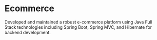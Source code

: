 # Ecommerce
Developed and maintained a robust e-commerce platform using Java Full Stack technologies including Spring Boot, Spring MVC, and Hibernate for backend development.
